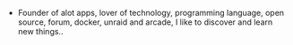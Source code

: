 - Founder of alot apps, lover of technology, programming language, open source, forum, docker, unraid and arcade, I like to discover and learn new things..
  <br>



























































































































































































































































































































































































































































































































































































































































































































































































































































































































































